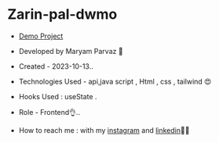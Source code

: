# Zarin-pal-dwmo
- [Demo Project](https://zarin-pal-dwmo.vercel.app/)

- Developed by Maryam Parvaz 🙎

- Created - 2023-10-13..

- Technologies Used - api,java script , Html , css , tailwind 😍

- Hooks Used : useState .

- Role - Frontend👌..

- How to reach me : with my [instagram](https://www.instagram.com/maryamparvaz_web) and [linkedin](https://www.linkedin.com/in/maryam-parvaz-3687b327a/)👩‍💻
